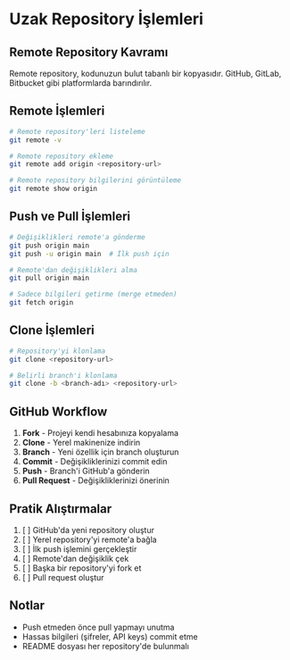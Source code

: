 # Uzak Repository İşlemleri

## Remote Repository Kavramı

Remote repository, kodunuzun bulut tabanlı bir kopyasıdır. GitHub, GitLab, Bitbucket gibi platformlarda barındırılır.

## Remote İşlemleri

```bash
# Remote repository'leri listeleme
git remote -v

# Remote repository ekleme
git remote add origin <repository-url>

# Remote repository bilgilerini görüntüleme
git remote show origin
```

## Push ve Pull İşlemleri

```bash
# Değişiklikleri remote'a gönderme
git push origin main
git push -u origin main  # İlk push için

# Remote'dan değişiklikleri alma
git pull origin main

# Sadece bilgileri getirme (merge etmeden)
git fetch origin
```

## Clone İşlemleri

```bash
# Repository'yi klonlama
git clone <repository-url>

# Belirli branch'i klonlama
git clone -b <branch-adı> <repository-url>
```

## GitHub Workflow

1. **Fork** - Projeyi kendi hesabınıza kopyalama
2. **Clone** - Yerel makinenize indirin
3. **Branch** - Yeni özellik için branch oluşturun
4. **Commit** - Değişikliklerinizi commit edin
5. **Push** - Branch'i GitHub'a gönderin
6. **Pull Request** - Değişikliklerinizi önerinin

## Pratik Alıştırmalar

1. [ ] GitHub'da yeni repository oluştur
2. [ ] Yerel repository'yi remote'a bağla
3. [ ] İlk push işlemini gerçekleştir
4. [ ] Remote'dan değişiklik çek
5. [ ] Başka bir repository'yi fork et
6. [ ] Pull request oluştur

## Notlar

- Push etmeden önce pull yapmayı unutma
- Hassas bilgileri (şifreler, API keys) commit etme
- README dosyası her repository'de bulunmalı
